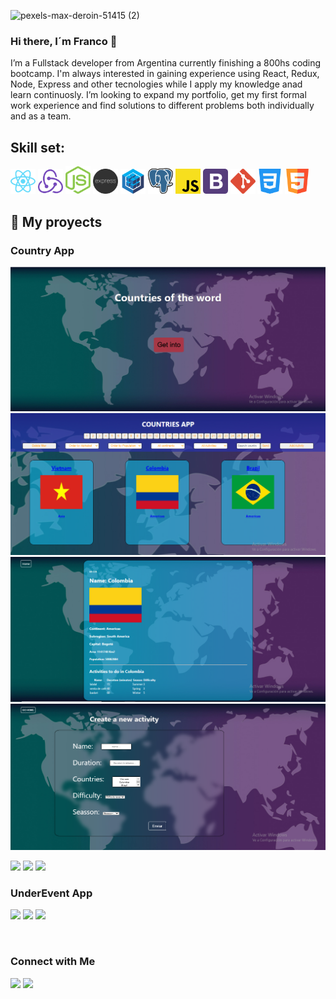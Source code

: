 ![pexels-max-deroin-51415 (2)](https://user-images.githubusercontent.com/58791994/124398821-a08d8380-dccc-11eb-990f-c45f929547b8.jpg)

### Hi there, I´m Franco 👋

I’m a Fullstack developer from Argentina currently finishing a 800hs coding bootcamp. I'm always interested in gaining experience using React, Redux, Node, Express and other tecnologies while I apply my knowledge anad learn continuosly. I’m looking to expand my portfolio, get my first formal work experience and find solutions to different problems both individually and as a team.


## Skill set:

<p align="left">
<img src="./assets/react.svg" height="auto" width="40">

<img src="./assets/redux.svg" height="auto" width="40">

<img src="./assets/nodejs.svg" height="auto" width="40">

<img src="./assets/Frame_1.svg" height="auto" width="40">

<img src="./assets/sequelizejs.svg" height="auto" width="40">

<img src="./assets/postgresql.svg" height="auto" width="40">

<img src="./assets/javascript.svg" height="auto" width="40">

<img src="./assets/bootstrap.svg" height="auto" width="40">

<img src="./assets/git.svg" height="auto" width="40">

<img src="./assets/css-3.svg" height="auto" width="40">

<img src="./assets/html5.svg" height="auto" width="40">
</p>

## :pushpin: My proyects
<h3>Country App</h3>

<p>
  <a><img src="https://github.com/Pirez10/Pirez10/blob/main/images/country/country 1.PNG"></a>
  <a><img src="https://github.com/Pirez10/Pirez10/blob/main/images/country/country 2.PNG"></a>
  <a><img src="https://github.com/Pirez10/Pirez10/blob/main/images/country/country 3.PNG"></a>
  <a><img src="https://github.com/Pirez10/Pirez10/blob/main/images/country/country 4.PNG"></a>
</p>
<p>
  <a><img src="https://github.com/WanCirone/wancirone/blob/main/images/petStore/carrito.png"></a>
  <a><img src="https://github.com/WanCirone/wancirone/blob/main/images/petStore/reviews.png"></a>
  <a><img src="https://github.com/WanCirone/wancirone/blob/main/images/petStore/average.png"></a>
</p>

<h3>UnderEvent App</h3>
<p>
  <a><img src="https://github.com/WanCirone/wancirone/blob/main/images/pedidotopia/tabla.jpg"></a>
  <a><img src="https://github.com/WanCirone/wancirone/blob/main/images/pedidotopia/nuevoprod.png"></a>
  <a><img src="https://github.com/WanCirone/wancirone/blob/main/images/pedidotopia/imagen.png"></a>
</p> 
&nbsp;

### Connect with Me
<p align="center">

<a href="https://www.linkedin.com/in/ing-franco-pirez"><img src="https://img.shields.io/badge/-Franco%20Pirez%20Singh-0077B5?style=flat&logo=Linkedin&logoColor=white"/></a>
<a href="mailto:francopirez95@gmail.com"><img src="https://img.shields.io/badge/-francopirez95@gmail.com-D14836?style=flat&logo=Gmail&logoColor=white"/></a>


</p>

